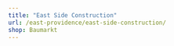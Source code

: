 ```yaml
---
title: "East Side Construction"
url: /east-providence/east-side-construction/
shop: Baumarkt
---
```

